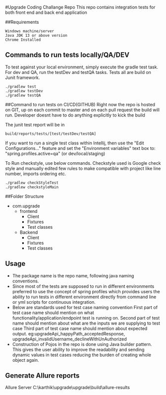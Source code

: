 #Upgrade Coding Challange Repo
This repo contains integration tests for both front end and back end application

##Requirements

    Windows machine/server
    Java JDK 13 or above version
    Chrome Installed

## Commands to run tests locally/QA/DEV
To test against your local environment, simply execute the gradle test task.  For dev and QA, run the testDev and testQA
tasks. Tests all are build on Junit framework.

    ./gradlew test
    ./gradlew testDev
    ./gradlew testQA

##Command to run tests on CI/CD(GITHUB)
Right now the repo is hosted on GIT, up on each commit to master and on each pull request the build will run. 
Developer doesnt have to do anything explicitly to kick the build

The junit test report will be in

    build/reports/tests/[test/testDev/testQA]

If you want to run a single test class within Intellij, then use the "Edit Configurations..." feature and set the
"Environment variables" text box to: "spring.profiles.active=qa" (or dev/local/staging)

To Run checkstyle, use below commands. Checkstyle used is Google check style and manually edited few rules to make 
compatible with project like line number, imports ordering etc.

    ./gradlew checkStyleTest
    ./gradlew checkstyleMain

##Folder Structure
* com.upgrade
    * frontend
        * Client
        * Fixtures
        * Test classes
    * Backend
        * Client
        * Fixtures
        * Test classes
    
## Usage
* The package name is the repo name, following java naming conventions.
* Since most of the tests are supposed to run in different environments preferred to use the concept of spring 
  profiles which provides users the ability to run tests in different environment directly from command line or yml scripts for 
  continuous integration.  
* Below are standards used for test case naming convention
  First part of test case name should mention on what functionality/application/endpoint test is running on.
  Second part of test name should mention about what are the inputs we are supplying to test case
  Third part of test case name should mention about expected output.
  eg:upgradeApi_happyPath_acceptedResponse, upgradeApi_invalidUsername_declineWithUnAuthorized
* Construction of Pojos in the repo is done using Java builder pattern. This gives the user ability to improve the 
  readability and sending dynamic values in test cases reducing the burden of creating whole object again.
  

## Generate Allure reports
Allure Server C:\karthik\upgrade\upgrade\build\allure-results